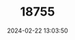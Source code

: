---
title: "18755"
category: "Pteropus rodricensis"
draft: false
date: 2024-02-22 13:03:50
languages:
  English: ["Golden Bat of Rodrigues", "Rodrigues Fruit Bat", "Rodrigues Flying Fox"]
  French: ["Chauve-Souris de Rodrigues"]
  Spanish; Castilian: ["Zorro Volador De La Isla Rodrígues"]
---